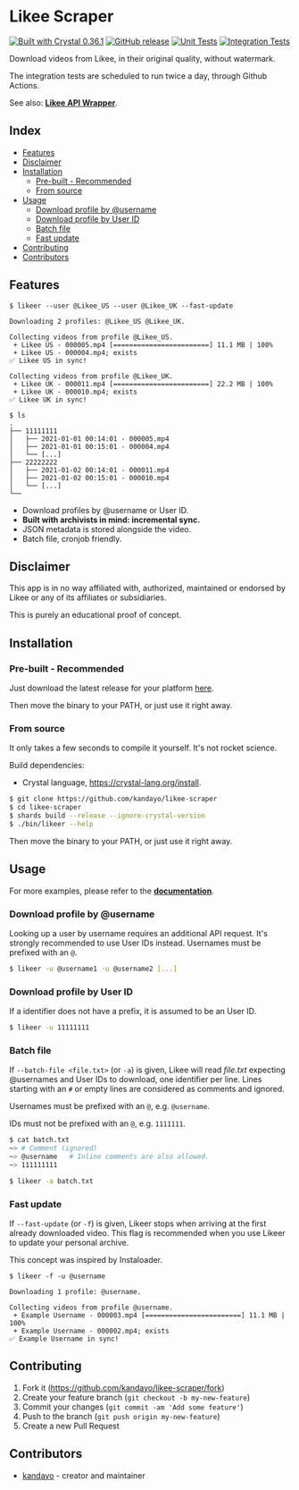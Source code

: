# Likee Scraper

[![Built with Crystal 0.36.1](https://img.shields.io/badge/Crystal-0.36.1-%23333333)](https://crystal-lang.org/)
[![GitHub release](https://img.shields.io/github/release/kandayo/likee-scraper.svg?label=Release)](https://github.com/kandayo/likee-scraper/releases)
[![Unit Tests](https://github.com/kandayo/likee-scraper/workflows/Unit%20Tests/badge.svg)](https://github.com/kandayo/likee-scraper/actions)
[![Integration Tests](https://github.com/kandayo/likee-scraper/workflows/Integration%20Tests/badge.svg)](https://github.com/kandayo/likee-scraper/actions)

Download videos from Likee, in their original quality, without watermark.

The integration tests are scheduled to run twice a day, through Github Actions.

See also: [**Likee API Wrapper**](https://github.com/kandayo/likee.cr).

## Index

- [Features](#features)
- [Disclaimer](#disclaimer)
- [Installation](#installation)
  - [Pre-built - Recommended](#pre-built--recommended)
  - [From source](#from-source)
- [Usage](#usage)
  - [Download profile by @username](#download-profile-by-username)
  - [Download profile by User ID](#download-profile-by-user-id)
  - [Batch file](#batch-file)
  - [Fast update](#fast-update)
- [Contributing](#contributing)
- [Contributors](#contributors)

## Features

```
$ likeer --user @Likee_US --user @Likee_UK --fast-update

Downloading 2 profiles: @Likee_US @Likee_UK.

Collecting videos from profile @Likee_US.
 + Likee US - 000005.mp4 [========================] 11.1 MB | 100%
 + Likee US - 000004.mp4; exists
✅ Likee US in sync!

Collecting videos from profile @Likee_UK.
 + Likee UK - 000011.mp4 [========================] 22.2 MB | 100%
 + Likee UK - 000010.mp4; exists
✅ Likee UK in sync!

$ ls
.
├── 11111111
│   ├── 2021-01-01 00:14:01 - 000005.mp4
│   ├── 2021-01-01 00:15:01 - 000004.mp4
│   └── [...]
├── 22222222
│   ├── 2021-01-02 00:14:01 - 000011.mp4
│   ├── 2021-01-02 00:15:01 - 000010.mp4
│   └── [...]
└──
```

- Download profiles by @username or User ID.
- **Built with archivists in mind: incremental sync.**
- JSON metadata is stored alongside the video.
- Batch file, cronjob friendly.

## Disclaimer

This app is in no way affiliated with, authorized, maintained or endorsed by
Likee or any of its affiliates or subsidiaries.

This is purely an educational proof of concept.

## Installation

### Pre-built - Recommended

Just download the latest release for your platform [here](https://github.com/kandayo/likee-scraper/releases).

Then move the binary to your PATH, or just use it right away.

### From source

It only takes a few seconds to compile it yourself. It's not rocket science.

Build dependencies:
 - Crystal language, https://crystal-lang.org/install.

```bash
$ git clone https://github.com/kandayo/likee-scraper
$ cd likee-scraper
$ shards build --release --ignore-crystal-version
$ ./bin/likeer --help
```

Then move the binary to your PATH, or just use it right away.

## Usage

For more examples, please refer to the [**documentation**](https://absolab.xyz/likee-scraper).

### Download profile by @username

Looking up a user by username requires an additional API request. It's strongly
recommended to use User IDs instead. Usernames must be prefixed with an `@`.

```bash
$ likeer -u @username1 -u @username2 [...]
```

### Download profile by User ID

If a identifier does not have a prefix, it is assumed to be an User ID.

```bash
$ likeer -u 11111111
```

### Batch file

If `--batch-file <file.txt>` (or `-a`) is given, Likee will read *file.txt*
expecting @usernames and User IDs to download, one identifier per line.
Lines starting with an `#` or empty lines are considered as comments and
ignored.

Usernames must be prefixed with an `@`, e.g. `@username`.

IDs must not be prefixed with an `@`, e.g. `1111111`.

```bash
$ cat batch.txt
~> # Comment (ignored)
~> @username   # Inline comments are also allowed.
~> 111111111

$ likeer -a batch.txt
```

### Fast update

If `--fast-update` (or `-f`) is given, Likeer stops when arriving at the
first already downloaded video. This flag is recommended when you use Likeer
to update your personal archive.

This concept was inspired by Instaloader.

```
$ likeer -f -u @username

Downloading 1 profile: @username.

Collecting videos from profile @username.
 + Example Username - 000003.mp4 [========================] 11.1 MB | 100%
 + Example Username - 000002.mp4; exists
✅ Example Username in sync!
```

## Contributing

1. Fork it (<https://github.com/kandayo/likee-scraper/fork>)
2. Create your feature branch (`git checkout -b my-new-feature`)
3. Commit your changes (`git commit -am 'Add some feature'`)
4. Push to the branch (`git push origin my-new-feature`)
5. Create a new Pull Request

## Contributors

- [kandayo](https://github.com/kandayo) - creator and maintainer
